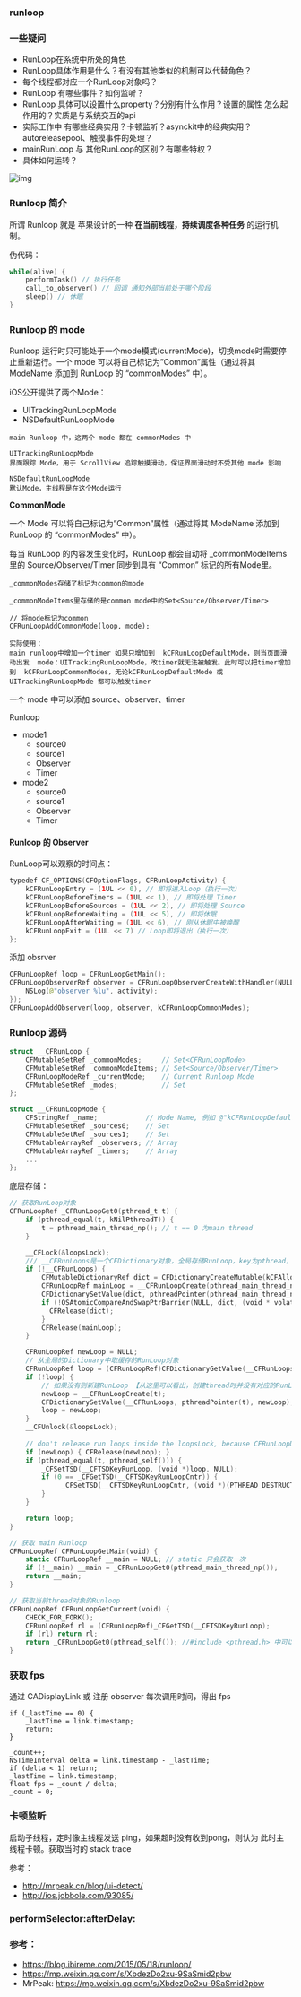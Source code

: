 ### runloop


### 一些疑问

- RunLoop在系统中所处的角色
- RunLoop具体作用是什么？有没有其他类似的机制可以代替角色？
- 每个线程都对应一个RunLoop对象吗？
- RunLoop 有哪些事件？如何监听？
- RunLoop 具体可以设置什么property？分别有什么作用？设置的属性 怎么起作用的？实质是与系统交互的api
- 实际工作中 有哪些经典实用？卡顿监听？asynckit中的经典实用？autoreleasepool、触摸事件的处理？
- mainRunLoop 与 其他RunLoop的区别？有哪些特权？
- 具体如何运转？

![img](/asserts/img/runloop.png)

### Runloop 简介
所谓 Runloop 就是 苹果设计的一种 **在当前线程，持续调度各种任务** 的运行机制。

伪代码：
``` Swift 
while(alive) {
    performTask() // 执行任务
    call_to_observer() // 回调 通知外部当前处于哪个阶段
    sleep() // 休眠
}
```

### Runloop 的 mode

Runloop 运行时只可能处于一个mode模式(currentMode)，切换mode时需要停止重新运行。一个 mode 可以将自己标记为”Common”属性（通过将其 ModeName 添加到 RunLoop 的 “commonModes” 中）。

iOS公开提供了两个Mode：
* UITrackingRunLoopMode
* NSDefaultRunLoopMode


```
main Runloop 中，这两个 mode 都在 commonModes 中

UITrackingRunLoopMode
界面跟踪 Mode，用于 ScrollView 追踪触摸滑动，保证界面滑动时不受其他 mode 影响

NSDefaultRunLoopMode
默认Mode，主线程是在这个Mode运行
```

**CommonMode**

一个 Mode 可以将自己标记为”Common”属性（通过将其 ModeName 添加到 RunLoop 的 “commonModes” 中）。

每当 RunLoop 的内容发生变化时，RunLoop 都会自动将 _commonModeItems 里的 Source/Observer/Timer 同步到具有 “Common” 标记的所有Mode里。

```
_commonModes存储了标记为common的mode

_commonModeItems里存储的是common mode中的Set<Source/Observer/Timer>

// 将mode标记为common   
CFRunLoopAddCommonMode(loop, mode);

实际使用：
main runloop中增加一个timer 如果只增加到  kCFRunLoopDefaultMode，则当页面滑动出发  mode：UITrackingRunLoopMode，改timer就无法被触发。此时可以把timer增加到  kCFRunLoopCommonModes，无论kCFRunLoopDefaultMode 或 UITrackingRunLoopMode 都可以触发timer
```

一个 mode 中可以添加 source、observer、timer

Runloop
* mode1
    * source0
    * source1
    * Observer
    * Timer
* mode2
    * source0
    * source1
    * Observer
    * Timer

#### Runloop 的 Observer

RunLoop可以观察的时间点：

``` Swift 
typedef CF_OPTIONS(CFOptionFlags, CFRunLoopActivity) {
    kCFRunLoopEntry = (1UL << 0), // 即将进入Loop（执行一次）
    kCFRunLoopBeforeTimers = (1UL << 1), // 即将处理 Timer
    kCFRunLoopBeforeSources = (1UL << 2), // 即将处理 Source
    kCFRunLoopBeforeWaiting = (1UL << 5), // 即将休眠
    kCFRunLoopAfterWaiting = (1UL << 6), // 刚从休眠中被唤醒
    kCFRunLoopExit = (1UL << 7) // Loop即将退出（执行一次）
};
```

添加 obsrver
``` Swift
CFRunLoopRef loop = CFRunLoopGetMain();
CFRunLoopObserverRef observer = CFRunLoopObserverCreateWithHandler(NULL, kCFRunLoopBeforeSources, true, 0, ^(CFRunLoopObserverRef observer, CFRunLoopActivity activity) {
    NSLog(@"observer %lu", activity);
});
CFRunLoopAddObserver(loop, observer, kCFRunLoopCommonModes);
```

### Runloop 源码

``` Swift
struct __CFRunLoop {
    CFMutableSetRef _commonModes;     // Set<CFRunLoopMode>
    CFMutableSetRef _commonModeItems; // Set<Source/Observer/Timer>
    CFRunLoopModeRef _currentMode;    // Current Runloop Mode
    CFMutableSetRef _modes;           // Set
};

struct __CFRunLoopMode {
    CFStringRef _name;            // Mode Name, 例如 @"kCFRunLoopDefaultMode"
    CFMutableSetRef _sources0;    // Set
    CFMutableSetRef _sources1;    // Set
    CFMutableArrayRef _observers; // Array
    CFMutableArrayRef _timers;    // Array
    ...
};
```

底层存储：
``` Swift
// 获取RunLoop对象
CFRunLoopRef _CFRunLoopGet0(pthread_t t) {
    if (pthread_equal(t, kNilPthreadT)) {
        t = pthread_main_thread_np(); // t == 0 为main thread
    }

    __CFLock(&loopsLock);
    /// __CFRunLoops是一个CFDictionary对象，全局存储RunLoop，key为pthread，value为Runloop
    if (!__CFRunLoops) {
        CFMutableDictionaryRef dict = CFDictionaryCreateMutable(kCFAllocatorSystemDefault, 0, NULL, &kCFTypeDictionaryValueCallBacks);
        CFRunLoopRef mainLoop = __CFRunLoopCreate(pthread_main_thread_np());
        CFDictionarySetValue(dict, pthreadPointer(pthread_main_thread_np()), mainLoop);
        if (!OSAtomicCompareAndSwapPtrBarrier(NULL, dict, (void * volatile *)&__CFRunLoops)) {
          CFRelease(dict);
        }
        CFRelease(mainLoop);
    }

    CFRunLoopRef newLoop = NULL;
    // 从全局的Dictionary中取缓存的RunLoop对象
    CFRunLoopRef loop = (CFRunLoopRef)CFDictionaryGetValue(__CFRunLoops, pthreadPointer(t));
    if (!loop) {
        // 如果没有则新建RunLoop 【从这里可以看出，创建thread时并没有对应的RunLoop，只有主动CFRunLoopGetCurrent才会创建】
        newLoop = __CFRunLoopCreate(t);
        CFDictionarySetValue(__CFRunLoops, pthreadPointer(t), newLoop);
        loop = newLoop;
    }
    __CFUnlock(&loopsLock);
    
    // don't release run loops inside the loopsLock, because CFRunLoopDeallocate may end up taking it
    if (newLoop) { CFRelease(newLoop); }
    if (pthread_equal(t, pthread_self())) {
        _CFSetTSD(__CFTSDKeyRunLoop, (void *)loop, NULL);
        if (0 == _CFGetTSD(__CFTSDKeyRunLoopCntr)) {
             _CFSetTSD(__CFTSDKeyRunLoopCntr, (void *)(PTHREAD_DESTRUCTOR_ITERATIONS-1), (void (*)(void *))__CFFinalizeRunLoop);
        }
    }

    return loop;
}

// 获取 main Runloop
CFRunLoopRef CFRunLoopGetMain(void) {
    static CFRunLoopRef __main = NULL; // static 只会获取一次
    if (!__main) __main = _CFRunLoopGet0(pthread_main_thread_np());
    return __main;
}

// 获取当前thread对象的Runloop
CFRunLoopRef CFRunLoopGetCurrent(void) {
    CHECK_FOR_FORK();
    CFRunLoopRef rl = (CFRunLoopRef)_CFGetTSD(__CFTSDKeyRunLoop);
    if (rl) return rl;
    return _CFRunLoopGet0(pthread_self()); //#include <pthread.h> 中可以获取pthread_self
}

```

### 获取 fps

通过 CADisplayLink 或 注册 observer 每次调用时间，得出 fps

```
if (_lastTime == 0) {
    _lastTime = link.timestamp;
    return;
}

_count++;
NSTimeInterval delta = link.timestamp - _lastTime;
if (delta < 1) return;
_lastTime = link.timestamp;
float fps = _count / delta;
_count = 0;
```

### 卡顿监听

启动子线程，定时像主线程发送 ping，如果超时没有收到pong，则认为 此时主线程卡顿。获取当时的 stack trace

参考：

- http://mrpeak.cn/blog/ui-detect/
- http://ios.jobbole.com/93085/

### performSelector:afterDelay:




### 参考：
- https://blog.ibireme.com/2015/05/18/runloop/
- https://mp.weixin.qq.com/s/XbdezDo2xu-9SaSmid2pbw
- MrPeak: https://mp.weixin.qq.com/s/XbdezDo2xu-9SaSmid2pbw